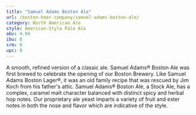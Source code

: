 ```yaml
---
title: "Samuel Adams Boston Ale"
url: /boston-beer-company/samuel-adams-boston-ale/
category: North American Ale
style: American-Style Pale Ale
abv: 4.94
ibu: 0
srm: 0
upc: 0
---
```

A smooth, refined version of a classic ale.
Samuel Adams® Boston Ale was first brewed to celebrate the opening of our Boston Brewery. Like Samuel Adams Boston Lager®, it was an old family recipe that was rescued by Jim Koch from his father's attic. Samuel Adams® Boston Ale, a Stock Ale, has a complex, caramel malt character balanced with distinct spicy and herbal hop notes. Our proprietary ale yeast imparts a variety of fruit and ester notes in both the nose and flavor which are indicative of the style.
